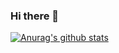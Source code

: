 ### Hi there 👋
[![Anurag's github stats](https://github-readme-stats.vercel.app/api?username=DuTim)](https://github.com/anuraghazra/github-readme-stats)
<!--
**DuTim/DuTim** is a ✨ _special_ ✨ repository because its `README.md` (this file) appears on your GitHub profile.

Here are some ideas to get you started:

- 🔭 I’m currently working on ...
- 🌱 I’m currently learning ...
- 👯 I’m looking to collaborate on ...
- 🤔 I’m looking for help with ...
- 💬 Ask me about ...
- 📫 How to reach me: ...
- 😄 Pronouns: ...
- ⚡ Fun fact: ...
-->
